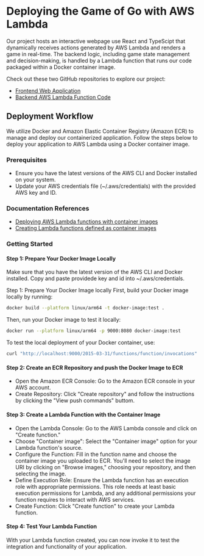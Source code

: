 # Deploying the Game of Go with AWS Lambda

Our project hosts an interactive webpage use React and TypeScipt that dynamically receives actions generated by AWS Lambda and renders a game in real-time. The backend logic, including game state management and decision-making, is handled by a Lambda function that runs our code packaged within a Docker container image.

Check out these two GitHub repositories to explore our project:
- [Frontend Web Application](https://github.com/yuanyuan-git-tech/wuziqi-frontend)
- [Backend AWS Lambda Function Code](https://github.com/Mason130/cs5501-project)


## Deployment Workflow
We utilize Docker and Amazon Elastic Container Registry (Amazon ECR) to manage and deploy our containerized application. Follow the steps below to deploy your application to AWS Lambda using a Docker container image.

### Prerequisites
- Ensure you have the latest versions of the AWS CLI and Docker installed on your system.
- Update your AWS credentials file (~/.aws/credentials) with the provided AWS key and ID.

### Documentation References
- [Deploying AWS Lambda functions with container images](https://docs.aws.amazon.com/lambda/latest/dg/lambda-deploy-functions.html#deploying-containers)
- [Creating Lambda functions defined as container images](https://docs.aws.amazon.com/lambda/latest/dg/python-image.html#python-image-instructions)

###  Getting Started

#### Step 1: Prepare Your Docker Image Locally
Make sure that you have the latest version of the AWS CLI and Docker installed. 
Copy and paste providede key and id into ~/.aws/credentials.

Step 1: Prepare Your Docker Image locally
First, build your Docker image locally by running:
```bash
docker build --platform linux/arm64 -t docker-image:test .
```
Then, run your Docker image to test it locally:
```bash
docker run --platform linux/arm64 -p 9000:8080 docker-image:test
```
To test the local deployment of your Docker container, use:
```bash
curl "http://localhost:9000/2015-03-31/functions/function/invocations" -d '{}'
```

#### Step 2: Create an ECR Repository and push the Docker Image to ECR
- Open the Amazon ECR Console: Go to the Amazon ECR console in your AWS account.
- Create Repository: Click "Create repository" and follow the instructions by clicking the "View push commands" buttom.

#### Step 3: Create a Lambda Function with the Container Image
- Open the Lambda Console: Go to the AWS Lambda console and click on "Create function."
- Choose "Container image": Select the "Container image" option for your Lambda function's source.
- Configure the Function: Fill in the function name and choose the container image you uploaded to ECR. You'll need to select the image URI by clicking on "Browse images," choosing your repository, and then selecting the image.
- Define Execution Role: Ensure the Lambda function has an execution role with appropriate permissions. This role needs at least basic execution permissions for Lambda, and any additional permissions your function requires to interact with AWS services.
- Create Function: Click "Create function" to create your Lambda function.

#### Step 4: Test Your Lambda Function
With your Lambda function created, you can now invoke it to test the integration and functionality of your application.
